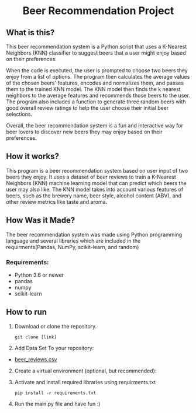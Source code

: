 <h1 align="center">Beer Recommendation Project</h1>


## What is this?

This beer recommendation system is a Python script that uses a K-Nearest Neighbors (KNN) classifier to suggest beers that a user might enjoy based on their preferences.

When the code is executed, the user is prompted to choose two beers they enjoy from a list of options. The program then calculates the average values of the chosen beers' features, encodes and normalizes them, and passes them to the trained KNN model. The KNN model then finds the k nearest neighbors to the average features and recommends those beers to the user. The program also includes a function to generate three random beers with good overall review ratings to help the user choose their initial beer selections.

Overall, the beer recommendation system is a fun and interactive way for beer lovers to discover new beers they may enjoy based on their preferences.


## How it works?
This program is a beer recommendation system based on user input of two beers they enjoy. It uses a dataset of beer reviews to train a K-Nearest Neighbors (KNN) machine learning model that can predict which beers the user may also like. The KNN model takes into account various features of beers, such as the brewery name, beer style, alcohol content (ABV), and other review metrics like taste and aroma. 



## How Was it Made?

The beer recommendation system was made using Python programming language and several libraries which are included in the requirments(Pandas, NumPy, scikit-learn, and random)

### Requirements:

- Python 3.6 or newer
- pandas
- numpy
- scikit-learn

## How to run

1. Download or clone the repository.
    ```
    git clone [link]
    ```

2. Add Data Set To your repository:

- [beer_reviews.csv](https://data.world/socialmediadata/beeradvocate/workspace/file?filename=beer_reviews.csv)

2. Create a virtual environment (optional, but recommended):

3. Activate and install required libraries using requirments.txt
    ```
    pip install -r requirements.txt
    ```

4. Run the main.py file and have fun :)

